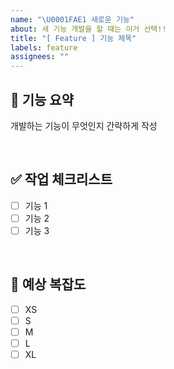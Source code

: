```yaml
---
name: "\U0001FAE1 새로운 기능"
about: 새 기능 개발을 할 때는 이거 선택!!
title: "[ Feature ] 기능 제목"
labels: feature
assignees: ""
---
```


## 📌 기능 요약

개발하는 기능이 무엇인지 간략하게 작성

<br />

## ✅ 작업 체크리스트

- [ ] 기능 1
- [ ] 기능 2
- [ ] 기능 3

<br />

## 📏 예상 복잡도

- [ ] XS
- [ ] S
- [ ] M
- [ ] L
- [ ] XL

